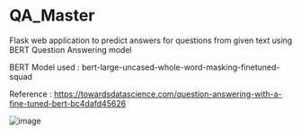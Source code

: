 # QA_Master
Flask web application to predict answers for questions from given text using BERT Question Answering model

BERT Model used : bert-large-uncased-whole-word-masking-finetuned-squad

Reference : 
https://towardsdatascience.com/question-answering-with-a-fine-tuned-bert-bc4dafd45626

![image](https://user-images.githubusercontent.com/47826916/148636290-58eb77eb-3586-4685-8a32-1bb594e36871.png)
